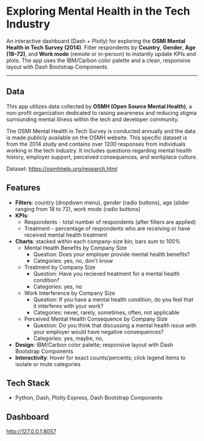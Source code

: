 # Exploring Mental Health in the Tech Industry 

An interactive dashboard (Dash + Plotly) for exploring the **OSMI Mental Health in Tech Survey (2014)**. Filter respondents by **Country**, **Gender**, **Age (18–72)**, and **Work mode** (remote or in-person) to instantly update KPIs and plots. The app uses the IBM/Carbon color palette and a clean, responsive layout with Dash Bootstrap Components.

---

## Data

This app utilizes data collected by **OSMH (Open Source Mental Health)**, a non-profit organization dedicated 
to raising awareness and reducing stigma surrounding mental illness within the tech and developer community.

The OSMI Mental Health in Tech Survey is conducted annually and the data is made publicly available on the 
OSMH website. This specific dataset is from the 2014 study and contains over 1200 responses from individuals 
working in the tech industry. It includes questions regarding mental health history, employer support, perceived 
consequences, and workplace culture.

Dataset: https://osmhhelp.org/research.html

## Features

- **Filters**: country (dropdown menu), gender (radio buttons), age (slider ranging from 18 to 72), work mode (radio buttons)
- **KPIs**:  
  - Respondents - total number of respondents (after filters are applied)
  - Treatment - percentage of respondents who are receiving or have received mental health treatment
- **Charts**: stacked within each company-size bin; bars sum to 100%
  - Mental Health Benefits by Company Size
    - Question: Does your employer provide mental health benefits?
    - Categories: yes, no, don't know
  - Treatment by Company Size
    - Question: Have you recieved treatment for a mental health condition?
    - Categories: yes, no
  - Work Interference by Company Size
    - Question: If you have a mental health condition, do you feel that it interferes with your work?
    - Categories: never, rarely, sometimes, often, not applicable 
  - Perceived Mental Health Consequence by Company Size
    - Question: Do you think that discussing a mental health issue with your employer would have negative consequences?
    - Categories: yes, maybe, no, 
- **Design**: IBM/Carbon color palette; responsive layout with Dash Bootstrap Components  
- **Interactivity**: Hover for exact counts/percents; click legend items to isolate or mute categories

## Tech Stack

- Python, Dash, Plotly Express, Dash Bootstrap Components  

## Dashboard

http://127.0.0.1:8057
